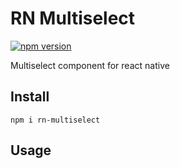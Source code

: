 # RN Multiselect

[![npm version](https://badge.fury.io/js/rn-multiselect.svg)](https://badge.fury.io/js/rn-multiselect)

Multiselect component for react native

## Install

```
npm i rn-multiselect
```

## Usage


